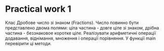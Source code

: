 # Practical work 1

Клас Дробове число зі знаком (Fractions). Число повинно бути представлено двома полями: ціла частина - довге ціле зі знаком, дрібна частина - беззнаковое коротке ціле. Реалізувати арифметичні операції додавання, віднімання, множення і операції порівняння. У функції main перевірити ці методи.